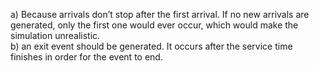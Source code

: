 a) Because arrivals don’t stop after the first arrival. If no new arrivals are generated, only the first one would ever occur, which would make the simulation unrealistic.  
b) an exit event should be generated. It occurs after the service time finishes in order for the event to end.
